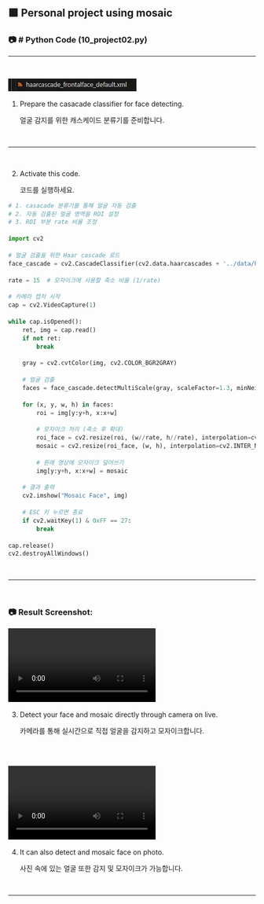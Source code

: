 ## 🟩 Personal project using mosaic

### 📷 # Python Code (10_project02.py)

---

<br>

![Required](result_screenshot/project02_result_1.jpg)

1. Prepare the casacade classifier for face detecting.

   얼굴 감지를 위한 캐스케이드 분류기를 준비합니다.

<br>

---

<br>

2. Activate this code.

   코드를 실행하세요.

```python
# 1. casacade 분류기를 통해 얼굴 자동 검출
# 2. 자동 검출된 얼굴 영역을 ROI 설정
# 3. ROI 부분 rate 비율 조정

import cv2

# 얼굴 검출을 위한 Haar cascade 로드
face_cascade = cv2.CascadeClassifier(cv2.data.haarcascades + '../data/haarcascade_frontalface_default.xml')

rate = 15  # 모자이크에 사용할 축소 비율 (1/rate)

# 카메라 캡처 시작
cap = cv2.VideoCapture(1)

while cap.isOpened():
    ret, img = cap.read()
    if not ret:
        break

    gray = cv2.cvtColor(img, cv2.COLOR_BGR2GRAY)
    
    # 얼굴 검출
    faces = face_cascade.detectMultiScale(gray, scaleFactor=1.3, minNeighbors=5, minSize=(80, 80))

    for (x, y, w, h) in faces:
        roi = img[y:y+h, x:x+w]

        # 모자이크 처리 (축소 후 확대)
        roi_face = cv2.resize(roi, (w//rate, h//rate), interpolation=cv2.INTER_LINEAR)
        mosaic = cv2.resize(roi_face, (w, h), interpolation=cv2.INTER_NEAREST)

        # 원래 영상에 모자이크 덮어쓰기
        img[y:y+h, x:x+w] = mosaic

    # 결과 출력
    cv2.imshow("Mosaic Face", img)

    # ESC 키 누르면 종료
    if cv2.waitKey(1) & 0xFF == 27:
        break

cap.release()
cv2.destroyAllWindows()

```

<br>

---

<br>

### 📷 **Result Screenshot:**

![Watch the result video 1](result_screenshot/project02_result.mp4)

3. Detect your face and mosaic directly through camera on live.

   카메라를 통해 실시간으로 직접 얼굴을 감지하고 모자이크합니다.

<br><br>

![Watch the result video 2](result_screenshot/project02_result_2.mp4)

4. It can also detect and mosaic face on photo.

   사진 속에 있는 얼굴 또한 감지 및 모자이크가 가능합니다.

<br>

---